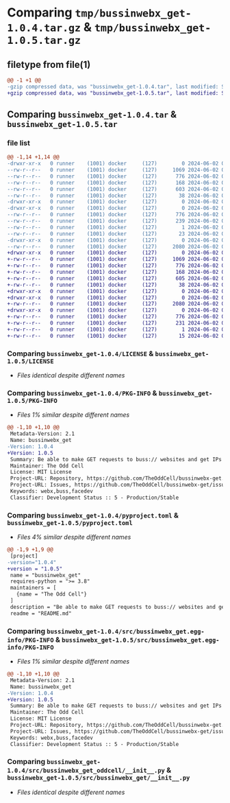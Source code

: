 # Comparing `tmp/bussinwebx_get-1.0.4.tar.gz` & `tmp/bussinwebx_get-1.0.5.tar.gz`

## filetype from file(1)

```diff
@@ -1 +1 @@
-gzip compressed data, was "bussinwebx_get-1.0.4.tar", last modified: Sun Jun  2 00:32:03 2024, max compression
+gzip compressed data, was "bussinwebx_get-1.0.5.tar", last modified: Sun Jun  2 00:51:27 2024, max compression
```

## Comparing `bussinwebx_get-1.0.4.tar` & `bussinwebx_get-1.0.5.tar`

### file list

```diff
@@ -1,14 +1,14 @@
-drwxr-xr-x   0 runner    (1001) docker     (127)        0 2024-06-02 00:32:03.803637 bussinwebx_get-1.0.4/
--rw-r--r--   0 runner    (1001) docker     (127)     1069 2024-06-02 00:31:56.000000 bussinwebx_get-1.0.4/LICENSE
--rw-r--r--   0 runner    (1001) docker     (127)      776 2024-06-02 00:32:03.803637 bussinwebx_get-1.0.4/PKG-INFO
--rw-r--r--   0 runner    (1001) docker     (127)      168 2024-06-02 00:31:56.000000 bussinwebx_get-1.0.4/README.md
--rw-r--r--   0 runner    (1001) docker     (127)      603 2024-06-02 00:31:56.000000 bussinwebx_get-1.0.4/pyproject.toml
--rw-r--r--   0 runner    (1001) docker     (127)       38 2024-06-02 00:32:03.803637 bussinwebx_get-1.0.4/setup.cfg
-drwxr-xr-x   0 runner    (1001) docker     (127)        0 2024-06-02 00:32:03.799637 bussinwebx_get-1.0.4/src/
-drwxr-xr-x   0 runner    (1001) docker     (127)        0 2024-06-02 00:32:03.803637 bussinwebx_get-1.0.4/src/bussinwebx_get.egg-info/
--rw-r--r--   0 runner    (1001) docker     (127)      776 2024-06-02 00:32:03.000000 bussinwebx_get-1.0.4/src/bussinwebx_get.egg-info/PKG-INFO
--rw-r--r--   0 runner    (1001) docker     (127)      239 2024-06-02 00:32:03.000000 bussinwebx_get-1.0.4/src/bussinwebx_get.egg-info/SOURCES.txt
--rw-r--r--   0 runner    (1001) docker     (127)        1 2024-06-02 00:32:03.000000 bussinwebx_get-1.0.4/src/bussinwebx_get.egg-info/dependency_links.txt
--rw-r--r--   0 runner    (1001) docker     (127)       23 2024-06-02 00:32:03.000000 bussinwebx_get-1.0.4/src/bussinwebx_get.egg-info/top_level.txt
-drwxr-xr-x   0 runner    (1001) docker     (127)        0 2024-06-02 00:32:03.803637 bussinwebx_get-1.0.4/src/bussinwebx_get_oddcell/
--rw-r--r--   0 runner    (1001) docker     (127)     2080 2024-06-02 00:31:56.000000 bussinwebx_get-1.0.4/src/bussinwebx_get_oddcell/__init__.py
+drwxr-xr-x   0 runner    (1001) docker     (127)        0 2024-06-02 00:51:27.386917 bussinwebx_get-1.0.5/
+-rw-r--r--   0 runner    (1001) docker     (127)     1069 2024-06-02 00:51:19.000000 bussinwebx_get-1.0.5/LICENSE
+-rw-r--r--   0 runner    (1001) docker     (127)      776 2024-06-02 00:51:27.386917 bussinwebx_get-1.0.5/PKG-INFO
+-rw-r--r--   0 runner    (1001) docker     (127)      168 2024-06-02 00:51:19.000000 bussinwebx_get-1.0.5/README.md
+-rw-r--r--   0 runner    (1001) docker     (127)      605 2024-06-02 00:51:19.000000 bussinwebx_get-1.0.5/pyproject.toml
+-rw-r--r--   0 runner    (1001) docker     (127)       38 2024-06-02 00:51:27.386917 bussinwebx_get-1.0.5/setup.cfg
+drwxr-xr-x   0 runner    (1001) docker     (127)        0 2024-06-02 00:51:27.382917 bussinwebx_get-1.0.5/src/
+drwxr-xr-x   0 runner    (1001) docker     (127)        0 2024-06-02 00:51:27.386917 bussinwebx_get-1.0.5/src/bussinwebx_get/
+-rw-r--r--   0 runner    (1001) docker     (127)     2080 2024-06-02 00:51:19.000000 bussinwebx_get-1.0.5/src/bussinwebx_get/__init__.py
+drwxr-xr-x   0 runner    (1001) docker     (127)        0 2024-06-02 00:51:27.386917 bussinwebx_get-1.0.5/src/bussinwebx_get.egg-info/
+-rw-r--r--   0 runner    (1001) docker     (127)      776 2024-06-02 00:51:27.000000 bussinwebx_get-1.0.5/src/bussinwebx_get.egg-info/PKG-INFO
+-rw-r--r--   0 runner    (1001) docker     (127)      231 2024-06-02 00:51:27.000000 bussinwebx_get-1.0.5/src/bussinwebx_get.egg-info/SOURCES.txt
+-rw-r--r--   0 runner    (1001) docker     (127)        1 2024-06-02 00:51:27.000000 bussinwebx_get-1.0.5/src/bussinwebx_get.egg-info/dependency_links.txt
+-rw-r--r--   0 runner    (1001) docker     (127)       15 2024-06-02 00:51:27.000000 bussinwebx_get-1.0.5/src/bussinwebx_get.egg-info/top_level.txt
```

### Comparing `bussinwebx_get-1.0.4/LICENSE` & `bussinwebx_get-1.0.5/LICENSE`

 * *Files identical despite different names*

### Comparing `bussinwebx_get-1.0.4/PKG-INFO` & `bussinwebx_get-1.0.5/PKG-INFO`

 * *Files 1% similar despite different names*

```diff
@@ -1,10 +1,10 @@
 Metadata-Version: 2.1
 Name: bussinwebx_get
-Version: 1.0.4
+Version: 1.0.5
 Summary: Be able to make GET requests to buss:// websites and get IPs for buss:// websites.
 Maintainer: The Odd Cell
 License: MIT License
 Project-URL: Repository, https://github.com/TheOddCell/bussinwebx-get.git
 Project-URL: Issues, https://github.com/TheOddCell/bussinwebx-get/issues
 Keywords: webx,buss,facedev
 Classifier: Development Status :: 5 - Production/Stable
```

### Comparing `bussinwebx_get-1.0.4/pyproject.toml` & `bussinwebx_get-1.0.5/pyproject.toml`

 * *Files 4% similar despite different names*

```diff
@@ -1,9 +1,9 @@
 [project]
-version="1.0.4"
+version = "1.0.5"
 name = "bussinwebx_get"
 requires-python = ">= 3.8"
 maintainers = [
   {name = "The Odd Cell"}
 ]
 description = "Be able to make GET requests to buss:// websites and get IPs for buss:// websites."
 readme = "README.md"
```

### Comparing `bussinwebx_get-1.0.4/src/bussinwebx_get.egg-info/PKG-INFO` & `bussinwebx_get-1.0.5/src/bussinwebx_get.egg-info/PKG-INFO`

 * *Files 1% similar despite different names*

```diff
@@ -1,10 +1,10 @@
 Metadata-Version: 2.1
 Name: bussinwebx_get
-Version: 1.0.4
+Version: 1.0.5
 Summary: Be able to make GET requests to buss:// websites and get IPs for buss:// websites.
 Maintainer: The Odd Cell
 License: MIT License
 Project-URL: Repository, https://github.com/TheOddCell/bussinwebx-get.git
 Project-URL: Issues, https://github.com/TheOddCell/bussinwebx-get/issues
 Keywords: webx,buss,facedev
 Classifier: Development Status :: 5 - Production/Stable
```

### Comparing `bussinwebx_get-1.0.4/src/bussinwebx_get_oddcell/__init__.py` & `bussinwebx_get-1.0.5/src/bussinwebx_get/__init__.py`

 * *Files identical despite different names*

